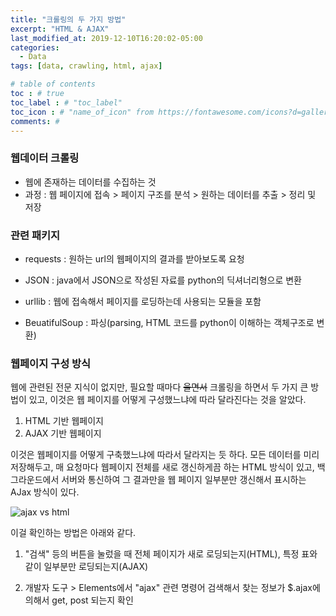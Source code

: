 ```yaml
---
title: "크롤링의 두 가지 방법"
excerpt: "HTML & AJAX"
last_modified_at: 2019-12-10T16:20:02-05:00
categories:
  - Data
tags: [data, crawling, html, ajax]

# table of contents
toc : # true
toc_label : # "toc_label"
toc_icon : # "name_of_icon" from https://fontawesome.com/icons?d=gallery&s=solid&m=free
comments: # 
---
```



### 웹데이터 크롤링 

- 웹에 존재하는 데이터를 수집하는 것
- 과정 : 웹 페이지에 접속 > 페이지 구조를 분석 > 원하는 데이터를 추출 > 정리 및 저장



### 관련 패키지

- requests : 원하는 url의 웹페이지의 결과를 받아보도록 요청
- JSON : java에서 JSON으로 작성된 자료를 python의 딕셔너리형으로 변환

- urllib : 웹에 접속해서 페이지를 로딩하는데 사용되는 모듈을 포함
- BeuatifulSoup : 파싱(parsing, HTML 코드를 python이 이해하는 객체구조로 변환)



### 웹페이지 구성 방식

웹에 관련된 전문 지식이 없지만, 필요할 때마다 ~~울면서~~ 크롤링을 하면서 두 가지 큰 방법이 있고, 이것은 웹 페이지를 어떻게 구성했느냐에 따라 달라진다는 것을 알았다. 

1. HTML 기반 웹페이지
2. AJAX 기반 웹페이지

이것은 웹페이지를 어떻게 구축했느냐에 따라서 달라지는 듯 하다. 모든 데이터를 미리 저장해두고, 매 요청마다 웹페이지 전체를 새로 갱신하게끔 하는 HTML 방식이 있고, 백그라운드에서 서버와 통신하여 그 결과만을 웹 페이지 일부분만 갱신해서 표시하는 AJax 방식이 있다.

![ajax vs html](https://4.bp.blogspot.com/-2lj4k_WTH6c/XD12vqzu9oI/AAAAAAAABBs/ZZ8Sdxml2q4CeQgXWlRmEM4koLXj7GWfACLcBGAs/s640/Screen%2BShot%2B2019-01-15%2Bat%2B2.58.05%2BPM.png)



이걸 확인하는 방법은 아래와 같다.

1. "검색" 등의 버튼을 눌렀을 때 전체 페이지가 새로 로딩되는지(HTML), 특정 표와 같이 일부분만 로딩되는지(AJAX) 

2. 개발자 도구 > Elements에서 "ajax" 관련 명령어 검색해서 찾는 정보가 $.ajax에 의해서 get, post 되는지 확인
